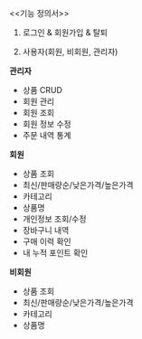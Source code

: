 <<기능 정의서>>

1. 로그인 & 회원가입 & 탈퇴

2. 사용자(회원, 비회원, 관리자)

************관리자************

- 상품 CRUD
- 회원 관리
- 회원 조회
- 회원 정보 수정
- 주문 내역 통계


********회원********

- 상품 조회
- 최신/판매량순/낮은가격/높은가격
- 카테고리
- 상품명
- 개인정보 조회/수정
- 장바구니 내역
- 구매 이력 확인
- 내 누적 포인트 확인

****************비회원****************

- 상품 조회
- 최신/판매량순/낮은가격/높은가격
- 카테고리
- 상품명
